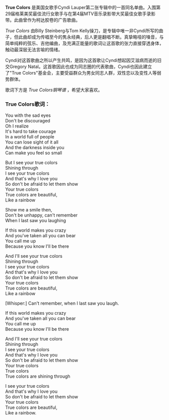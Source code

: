 

**True Colors** 是美国女歌手Cyndi Lauper第二张专辑<True
Colors>中的一首同名单曲。入围第29届格莱美奖最佳流行女歌手与在第4届MTV音乐录影带大奖最佳女歌手录影带。此曲曾作为柯达胶卷的广告歌曲。

_True Colors_ 由Billy Steinberg与Tom
Kelly操刀，是专辑中唯一非Cyndi所写的曲子，但此曲却成为传唱至今的隽永经典，后人更是翻唱不断。真挚略哑的嗓音，与简单纯粹的弦乐、吉他编曲，及充满正能量的歌词让这首歌的张力直接穿透身体，触动最深层无法言喻的情绪。

Cyndi对这首歌曲之所以产生共鸣，是因为这首歌让Cyndi想起因艾滋病而逝的旧交Gregory
Natal。这首歌因此也成为同志圈的代表歌曲，Cyndi也因此建立了"True
Colors"基金会，主要受益群众为男女同志人群，双性恋以及变性人等弱势群体。

歌词下方是 _True Colors钢琴谱_ ，希望大家喜欢。

### True Colors歌词：

You with the sad eyes  
Don't be discouraged  
Oh I realize  
It's hard to take courage  
In a world full of people  
You can lose sight of it all  
And the darkness inside you  
Can make you feel so small

But I see your true colors  
Shining through  
I see your true colors  
And that's why I love you  
So don't be afraid to let them show  
Your true colors  
True colors are beautiful,  
Like a rainbow

Show me a smile then,  
Don't be unhappy, can't remember  
When I last saw you laughing

If this world makes you crazy  
And you've taken all you can bear  
You call me up  
Because you know I'll be there

And I'll see your true colors  
Shining through  
I see your true colors  
And that's why I love you  
So don't be afraid to let them show  
Your true colors  
True colors are beautiful,  
Like a rainbow

[Whisper:] Can't remember, when I last saw you laugh.

If this world makes you crazy  
And you've taken all you can bear  
You call me up  
Because you know I'll be there

And I'll see your true colors  
Shining through  
I see your true colors  
And that's why I love you  
So don't be afraid to let them show  
Your true colors  
True colors  
True colors are shining through

I see your true colors  
And that's why I love you  
So don't be afraid to let them show  
Your true colors  
True colors are beautiful,  
Like a rainbow.

